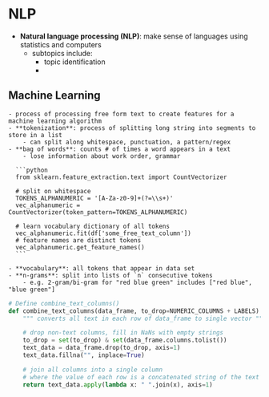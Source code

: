 # NLP

- **Natural language processing (NLP)**: make sense of languages using statistics and computers
  - subtopics include:
    - topic identification
    -


## Machine Learning

    - process of processing free form text to create features for a machine learning algorithm
    - **tokenization**: process of splitting long string into segments to store in a list
        - can split along whitespace, punctuation, a pattern/regex
    - **bag of words**: counts # of times a word appears in a text
        - lose information about work order, grammar

      ```python
      from sklearn.feature_extraction.text import CountVectorizer

      # split on whitespace
      TOKENS_ALPHANUMERIC = '[A-Za-z0-9]+(?=\\s+)'
      vec_alphanumeric = CountVectorizer(token_pattern=TOKENS_ALPHANUMERIC)

      # learn vocabulary dictionary of all tokens
      vec_alphanumeric.fit(df['some_free_text_column'])
      # feature names are distinct tokens
      vec_alphanumeric.get_feature_names()
      ```

    - **vocabulary**: all tokens that appear in data set
    - **n-grams**: split into lists of `n` consecutive tokens
        - e.g. 2-gram/bi-gram for "red blue green" includes ["red blue", "blue green"]

```python
# Define combine_text_columns()
def combine_text_columns(data_frame, to_drop=NUMERIC_COLUMNS + LABELS):
    """ converts all text in each row of data_frame to single vector """

    # drop non-text columns, fill in NaNs with empty strings
    to_drop = set(to_drop) & set(data_frame.columns.tolist())
    text_data = data_frame.drop(to_drop, axis=1)
    text_data.fillna("", inplace=True)

    # join all columns into a single column
    # where the value of each row is a concatenated string of the text rows
    return text_data.apply(lambda x: " ".join(x), axis=1)
```
